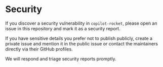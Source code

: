 # Security

If you discover a security vulnerability in `copilot-rocket`, please open an issue in this repository and mark it as a security report.

If you have sensitive details you prefer not to publish publicly, create a private issue and mention it in the public issue or contact the maintainers directly via their GitHub profiles.

We will respond and triage security reports promptly.

